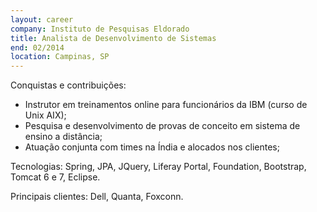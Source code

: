 ```yaml
---
layout: career
company: Instituto de Pesquisas Eldorado
title: Analista de Desenvolvimento de Sistemas
end: 02/2014
location: Campinas, SP
---
```

  
Conquistas e contribuições:  
- Instrutor em treinamentos online para funcionários da IBM (curso de Unix AIX);  
- Pesquisa e desenvolvimento de provas de conceito em sistema de ensino a distância;  
- Atuação conjunta com times na Índia e alocados nos clientes;  
  
Tecnologias: Spring, JPA, JQuery, Liferay Portal, Foundation, Bootstrap, Tomcat 6 e 7, Eclipse.  
  
Principais clientes: Dell, Quanta, Foxconn.  
